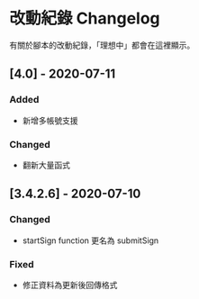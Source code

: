 # 改動紀錄 Changelog

有關於腳本的改動紀錄，「理想中」都會在這裡顯示。

## [4.0] - 2020-07-11

### Added
- 新增多帳號支援

### Changed
- 翻新大量函式

## [3.4.2.6] - 2020-07-10

### Changed
- startSign function 更名為 submitSign

### Fixed
- 修正資料為更新後回傳格式
